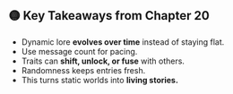 ## 🟡 Key Takeaways from Chapter 20

* Dynamic lore **evolves over time** instead of staying flat.
* Use message count for pacing.
* Traits can **shift, unlock, or fuse** with others.
* Randomness keeps entries fresh.
* This turns static worlds into **living stories.**
